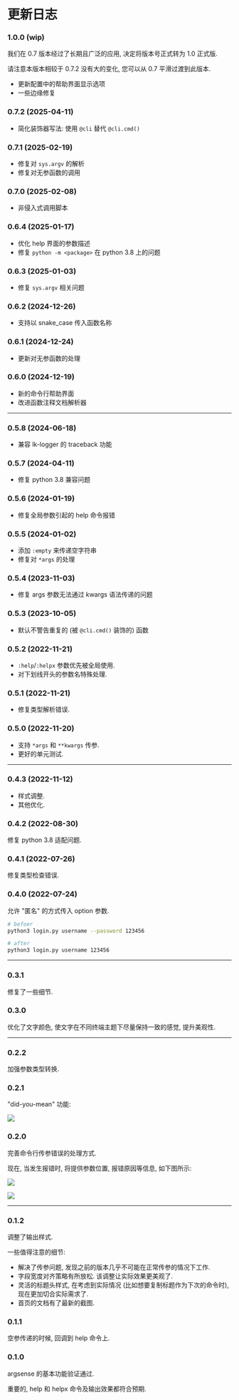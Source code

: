 # 更新日志

### 1.0.0 (wip)

我们在 0.7 版本经过了长期且广泛的应用, 决定将版本号正式转为 1.0 正式版. 

请注意本版本相较于 0.7.2 没有大的变化, 您可以从 0.7 平滑过渡到此版本.

- 更新配置中的帮助界面显示选项
- 一些边缘修复

### 0.7.2 (2025-04-11)

- 简化装饰器写法: 使用 `@cli` 替代 `@cli.cmd()`

### 0.7.1 (2025-02-19)

- 修复对 `sys.argv` 的解析
- 修复对无参函数的调用

### 0.7.0 (2025-02-08)

- 非侵入式调用脚本

### 0.6.4 (2025-01-17)

- 优化 help 界面的参数描述
- 修复 `python -m <package>` 在 python 3.8 上的问题

### 0.6.3 (2025-01-03)

- 修复 `sys.argv` 相关问题

### 0.6.2 (2024-12-26)

- 支持以 snake_case 传入函数名称

### 0.6.1 (2024-12-24)

- 更新对无参函数的处理

### 0.6.0 (2024-12-19)

- 新的命令行帮助界面
- 改进函数注释文档解析器

---

### 0.5.8 (2024-06-18)

- 兼容 lk-logger 的 traceback 功能

### 0.5.7 (2024-04-11)

- 修复 python 3.8 兼容问题

### 0.5.6 (2024-01-19)

- 修复全局参数引起的 help 命令报错

### 0.5.5 (2024-01-02)

- 添加 `:empty` 来传递空字符串
- 修复对 `*args` 的处理

### 0.5.4 (2023-11-03)

- 修复 args 参数无法通过 kwargs 语法传递的问题

### 0.5.3 (2023-10-05)

- 默认不警告重复的 (被 `@cli.cmd()` 装饰的) 函数

### 0.5.2 (2022-11-21)

- `:help`/`:helpx` 参数优先被全局使用.
- 对下划线开头的参数名特殊处理.

### 0.5.1 (2022-11-21)

- 修复类型解析错误.

### 0.5.0 (2022-11-20)

- 支持 `*args` 和 `**kwargs` 传参.
- 更好的单元测试.

---

### 0.4.3 (2022-11-12)

- 样式调整.
- 其他优化.

### 0.4.2 (2022-08-30)

修复 python 3.8 适配问题.

### 0.4.1 (2022-07-26)

修复类型检查错误.

### 0.4.0 (2022-07-24)

允许 "匿名" 的方式传入 option 参数.

```sh
# befoer
python3 login.py username --password 123456

# after
python3 login.py username 123456
```

---

### 0.3.1

修复了一些细节.

### 0.3.0

优化了文字颜色, 使文字在不同终端主题下尽量保持一致的感觉, 提升美观性.

---

### 0.2.2

加强参数类型转换.

### 0.2.1

"did-you-mean" 功能:

![](.assets/20220617104151.jpg)

### 0.2.0

完善命令行传参错误的处理方式.

现在, 当发生报错时, 将提供参数位置, 报错原因等信息, 如下图所示:

![](.assets/20220616131105.jpg)

![](.assets/20220616131304.jpg)

---

### 0.1.2

调整了输出样式.

一些值得注意的细节:

- 解决了传参问题, 发现之前的版本几乎不可能在正常传参的情况下工作.
- 字段宽度对齐策略有所放松. 该调整让实际效果更美观了.
- 灵活的标题头样式, 在考虑到实际情况 (比如想要复制标题作为下次的命令时), 现在更加切合实际需求了.
- 首页的文档有了最新的截图.

### 0.1.1

空参传递的时候, 回调到 help 命令上.

### 0.1.0

argsense 的基本功能验证通过.

重要的, help 和 helpx 命令及输出效果都符合预期.
